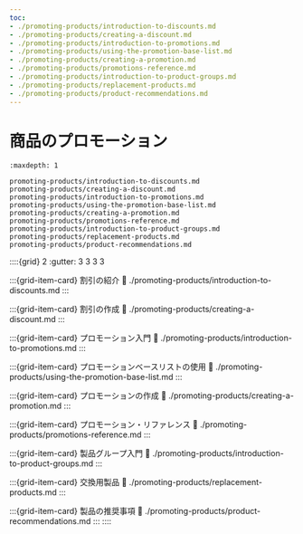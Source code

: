 ```yaml
---
toc:
- ./promoting-products/introduction-to-discounts.md
- ./promoting-products/creating-a-discount.md
- ./promoting-products/introduction-to-promotions.md
- ./promoting-products/using-the-promotion-base-list.md
- ./promoting-products/creating-a-promotion.md
- ./promoting-products/promotions-reference.md
- ./promoting-products/introduction-to-product-groups.md
- ./promoting-products/replacement-products.md
- ./promoting-products/product-recommendations.md
---
```

# 商品のプロモーション

```{toctree}
:maxdepth: 1

promoting-products/introduction-to-discounts.md
promoting-products/creating-a-discount.md
promoting-products/introduction-to-promotions.md
promoting-products/using-the-promotion-base-list.md
promoting-products/creating-a-promotion.md
promoting-products/promotions-reference.md
promoting-products/introduction-to-product-groups.md
promoting-products/replacement-products.md
promoting-products/product-recommendations.md
```

::::{grid} 2
:gutter: 3 3 3 3

:::{grid-item-card}  割引の紹介
:link: ./promoting-products/introduction-to-discounts.md
:::

:::{grid-item-card}  割引の作成
:link: ./promoting-products/creating-a-discount.md
:::

:::{grid-item-card}  プロモーション入門
:link: ./promoting-products/introduction-to-promotions.md
:::

:::{grid-item-card}  プロモーションベースリストの使用
:link: ./promoting-products/using-the-promotion-base-list.md
:::

:::{grid-item-card}  プロモーションの作成
:link: ./promoting-products/creating-a-promotion.md
:::

:::{grid-item-card}  プロモーション・リファレンス
:link: ./promoting-products/promotions-reference.md
:::

:::{grid-item-card}  製品グループ入門
:link: ./promoting-products/introduction-to-product-groups.md
:::

:::{grid-item-card}  交換用製品
:link: ./promoting-products/replacement-products.md
:::

:::{grid-item-card}  製品の推奨事項
:link: ./promoting-products/product-recommendations.md
:::
::::
